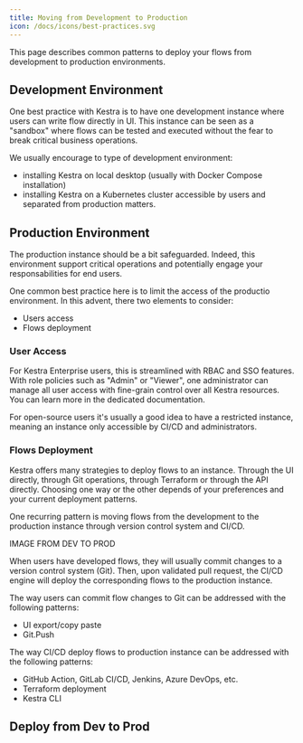 ```yaml
---
title: Moving from Development to Production
icon: /docs/icons/best-practices.svg
---
```


This page describes common patterns to deploy your flows from development to production environments.


## Development Environment

One best practice with Kestra is to have one development instance where users can write flow directly in UI. This instance can be seen as a "sandbox" where flows can be tested and executed without the fear to break critical business operations.

We usually encourage to type of development environment:
- installing Kestra on local desktop (usually with Docker Compose installation)
- installing Kestra on a Kubernetes cluster accessible by users and separated from production matters.


## Production Environment

The production instance should be a bit safeguarded. Indeed, this environment support critical operations and potentially engage your responsabilities for end users.

One common best practice here is to limit the access of the productio environment. In this advent, there two elements to consider:
- Users access
- Flows deployment


### User Access

For Kestra Enterprise users, this is streamlined with RBAC and SSO features. With role policies such as "Admin" or "Viewer", one administrator can manage all user access with fine-grain control over all Kestra resources. You can learn more in the dedicated documentation.

For open-source users it's usually a good idea to have a restricted instance, meaning an instance only accessible by CI/CD and administrators.


### Flows Deployment

Kestra offers many strategies to deploy flows to an instance. Through the UI directly, through Git operations, through Terraform or through the API directly.
Choosing one way or the other depends of your preferences and your current deployment patterns.

One recurring pattern is moving flows from the development to the production instance through version control system and CI/CD.

IMAGE FROM DEV TO PROD

When users have developed flows, they will usually commit changes to a version control system (Git). Then, upon validated pull request, the CI/CD engine will deploy the corresponding flows to the production instance.

The way users can commit flow changes to Git can be addressed with the following patterns:
- UI export/copy paste
- Git.Push 

The way CI/CD deploy flows to production instance can be addressed with the following patterns:
- GitHub Action, GitLab CI/CD, Jenkins, Azure DevOps, etc.
- Terraform deployment
- Kestra CLI


## Deploy from Dev to Prod